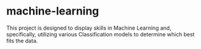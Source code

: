 # machine-learning
This project is designed to display skills in Machine Learning and, specifically, utilizing various Classification models to determine which best fits the data.
